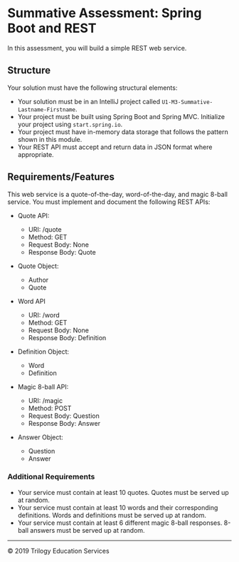 # Summative Assessment: Spring Boot and REST 

In this assessment, you will build a simple REST web service.

## Structure
Your solution must have the following structural elements:

* Your solution must be in an IntelliJ project called `U1-M3-Summative-Lastname-Firstname`.
* Your project must be built using Spring Boot and Spring MVC. Initialize your project using ```start.spring.io```.
* Your project must have in-memory data storage that follows the pattern shown in this module.
* Your REST API must accept and return data in JSON format where appropriate.

## Requirements/Features

This web service is a quote-of-the-day, word-of-the-day, and magic 8-ball service. You must implement and document the following REST APIs:

* Quote API:
  * URI: /quote
  * Method: GET
  * Request Body: None
  * Response Body: Quote
* Quote Object:
  * Author
  * Quote

* Word API
  * URI: /word
  * Method: GET
  * Request Body: None
  * Response Body: Definition
* Definition Object:
  * Word
  * Definition

* Magic 8-ball API:
  * URI: /magic
  * Method: POST
  * Request Body: Question
  * Response Body: Answer
* Answer Object:
  * Question
  * Answer

### Additional Requirements
* Your service must contain at least 10 quotes. Quotes must be served up at random.
* Your service must contain at least 10 words and their corresponding definitions. Words and definitions must be served up at random.
* Your service must contain at least 6 different magic 8-ball responses. 8-ball answers must be served up at random.

---
© 2019 Trilogy Education Services
